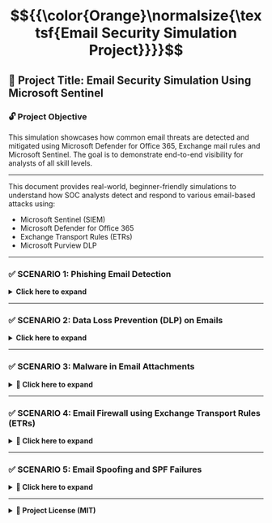 # $${{\color{Orange}\normalsize{\textsf{Email Security Simulation Project}}}}$$



## 🔐 Project Title: Email Security Simulation Using Microsoft Sentinel

### 🔓 Project Objective
This simulation showcases how common email threats are detected and mitigated using Microsoft Defender for Office 365, Exchange mail rules and Microsoft Sentinel. The goal is to demonstrate end-to-end visibility for analysts of all skill levels.

---

This document provides real-world, beginner-friendly simulations to understand how SOC analysts detect and respond to various email-based attacks using:
- Microsoft Sentinel (SIEM)
- Microsoft Defender for Office 365
- Exchange Transport Rules (ETRs)
- Microsoft Purview DLP

---

### ✅ SCENARIO 1: Phishing Email Detection
<details>
<summary><strong> Click here to expand </summary></strong>

### 📖 Real-World Context:
A finance employee at a mid-sized company receives an email that appears to be from the payroll department. The email urges the recipient to click a link to avoid salary delays.
This is a classic phishing attempt aiming to steal login credentials or deliver malware.

<div align="center">
<img src =images/PhishingEmailDetected.png width="300">
</div>
 </br>

### 📧 Sample Email:
- From: hr-support@payroll-verify-alert.com
- To: finance_dept@company.com
- Subject: Urgent: Action Required to Release Salary
- Body:

Your payroll verification is pending. Click the link to avoid salary delay:
http://payroll-verify-alert.com/login

### ❌ Red Flags:
- External spoofed domain
- Urgency (salary delay)
- Fake link
- Urgent language: “Action Required”
- External spoofed domain
- Misleading hyperlink
- Impersonation of internal dept.

### 🧪 Analyst Action:
1. Create file `phishing_alert.log`
```
Timestamp | AlertType | Subject | Recipient | SenderFromAddress | ThreatType
2025-06-15 11:14:33 | ALERT | Urgent: Action Required to Release Salary | finance_dept@company.com | hr-support@payroll-verify-alert.com | URL Phishing
```

2. Upload to VM: `C:\SecurityLogs\phishing_alert.log`  
3. Create DCR using Sentinel > Data Connectors > Custom Logs  
4. Log Table: `PhishingLog_CL`

### 🧠 KQL Detection:
```kusto
PhishingLog_CL
| where AlertType == "ALERT"
| where Subject has_any("Urgent", "Action", "Suspension")
| extend DomainCheck = iif(SenderFromAddress endswith "@company.com", "Trusted", "Suspicious")
| project TimeGenerated=Timestamp, Recipient, SenderFromAddress, Subject, DomainCheck, ThreatType
```


### 🧪 Dummy Logs (PhishingLog_CL)

| Timestamp           | AlertType | Subject                             | Recipient               | SenderFromAddress        |   DomainCheck |    | ThreatType 
|---------------------|-----------|--------------------------------------|--------------------------|--------------------------------------|----------------|-----------|
| 2025-06-15 11:14:33 | ALERT     | Urgent: Action Required to Release Salary | finance_dept@company.com | hr-support@payroll-verify-alert.com | @payroll-verify-alert.com  | URL Phishing   |



### 🎯 MITRE ATT&CK Mapping
- [T1566.001 - Spearphishing via Service](https://attack.mitre.org/techniques/T1566/001/)
- [T1585.001 - Spoofing Email Accounts](https://attack.mitre.org/techniques/T1585/001/)

### 🧠 Alerting Process
- Microsoft Sentinel Incident Notification is triggered via custom analytic rule or connector (e.g., Defender for Office 365 or custom log ingestion).
- Alert appears in the Incidents pane within Sentinel, tagged under "Phishing" or "Email Spoof".
- Tier 1 SOC Analyst investigates sender domain, message headers, and hyperlinks.
- Analyst checks against internal allowlists and recent user reports.
- Teams or Email alert (if configured) notifies analyst or security team in real-time.

### 🔐 Prevention Techniques:
- Safe Links (Microsoft Defender)
Scans and rewrites URLs in emails; blocks known malicious links before click.

- Anti-Phishing Policies
Detects impersonation of VIPs or internal domains using behavioral analytics.

- SPF (Sender Policy Framework)
Verifies if sender IPs are authorized for the domain.

- DKIM (DomainKeys Identified Mail)
Adds a digital signature to ensure the message hasn’t been altered.

- DMARC (Domain-based Message Authentication, Reporting & Conformance)
Uses SPF and DKIM results to instruct receiving servers to reject/quarantine spoofed emails.


### 🧯 Incident Response Steps
- Alert Detected in Microsoft Sentinel from Defender for Office 365, showing spoofed HR email with a suspicious link.
- Tier 1 Analyst investigates sender, confirms phishing, and checks if others received similar emails using KQL.
- Tier 2 Analyst quarantines the email, tests the malicious link in a sandbox, and blocks the sender domain and IOCs.
- Containment includes purging the email from all inboxes and applying transport rules to stop similar future attacks.
- Recovery & Awareness involves notifying users, resetting passwords (if clicked), and updating phishing training examples.


</details>

---


### ✅ SCENARIO 2: Data Loss Prevention (DLP) on Emails
<details>
<summary><strong> Click here to expand </summary></strong>

### 📖 Real-World Context:
An employee from the finance department attempts to send a spreadsheet containing Social Security Numbers (SSNs) and credit card details to an external vendor via email. This violates company policies on sharing Personally Identifiable Information (PII) outside the organization.

<div align="center">
<img src =images/SensitiveDataExfiltraton.png width="500">
</div>
 </br>
 
### 📧 Sample Email:
- Sender: maria.lopez@company.com
- Recipient: external_vendor@partners.com
- Attachment: client_records.xlsx
- Data Types: SSN, Credit Card Number
- Violation: External email with PII

### ❌ Red Flags:
- Employee sending sensitive data (SSNs, credit card numbers) to an external domain
- Email attachments named like “client_records.xlsx” or “confidential_data.csv”
- No encryption or data masking applied before sending
- Violates company DLP policy on regulated PII (Personally Identifiable Information)
- Frequent large file transfers to unknown or unapproved recipients


### 🧪 Analyst Action:
1. Create file `dlp_alert.log`

```
Timestamp | Sender | Recipient | AttachmentName | DataTypeDetected | PolicyViolated  
2025-06-16 09:12:45 | maria.lopez@company.com | external_vendor@partners.com | client_records.xlsx | SSN, Credit Card Number | External Email with PII 
```

2. Upload to VM: `C:\SecurityLogs\dlp_alert.log`
3. Create DCR using Sentinel > Data Connectors > Custom Logs  
4. Log Table: `DLPLog_CL`
5. Path: C:\SecurityLogs\dlp_alert.log


### 🧠 KQL Detection(DLPLog_CL):
```kusto
DLPLog_CL
| where DataTypeDetected has_any ("SSN", "Credit Card")  // Look for PII keywords
| where Recipient !endswith "@company.com"               // Only flag external sending
| project Timestamp, Sender, Recipient, AttachmentName, DataTypeDetected, PolicyViolated
```


### 🧪 Dummy Logs (DLPLog_CL)

| Timestamp           | Sender | Recipient                             | AttachmentName               | DataTypeDetected                   | PolicyViolated     |
|---------------------|-----------|--------------------------------------|--------------------------|--------------------------------------|----------------|
| 2025-06-15 11:14:33 | maria.lopez@company.com     | external_vendor@partners.com | client_records.xlsx | SSN | URL Phishing   |Credit Card


### 🎯 MITRE ATT&CK Mapping
- T1041 – Exfiltration Over Command and Control Channel
- T1537 – Transfer Data to Cloud Account

### 🧠 What Analysts See After Alert
Alert shows in Microsoft Sentinel DLP dashboard

### Analyst checks:
- Sender and recipient domain
- Content type (SSN, card info)
- Any existing override or justification from the user
- Coordinates with compliance/GRC teams if it's a confirmed policy violation

### 🧠 Alerting Process
- Sentinel Incident Notification
- Microsoft Purview DLP policy alerts
- Email/Teams notifications if enabled

### 🔐 Prevention:
- ✅ Microsoft Purview DLP Rules: Block or warn when PII is detected
- ✅ Auto-labeling in Office Apps: Applies sensitivity labels to content
- ✅ Train Employees: Conduct security awareness to reduce accidental data sharing
- ✅ Quarantine or Policy Tips: Inform user in Outlook before sending- Enable Safe Links (Defender)


### 🧯 Incident Response Steps
- Alert Triggered by Microsoft Purview DLP rule in Sentinel for PII (SSN/Credit Card) shared with external vendor.
- Tier 1 Analyst reviews the email logs and confirms that sensitive fields were detected in the attachment.
- Tier 2 Analyst contacts sender to confirm intent and checks if similar data was shared in the past (data exfil pattern).
- Containment involves applying encryption policy, temporarily disabling outbound email for the user, and alerting compliance.
- Recovery & Remediation includes retraining the user, updating DLP rules for stricter enforcement, and documenting the case for audits.

</details>

---

### ✅ SCENARIO 3: Malware in Email Attachments
<details> <summary><strong>🦠 Click here to expand</strong></summary>

### 📖 Real-World Context:
A user in the finance department receives an email from an unknown invoicing domain. The message includes a .docm (macro-enabled) attachment, which contains a malicious macro that attempts to download and execute a trojan from a remote server.

<div align="center">
<img src =images/MalwareEmail.png width="500">
</div>
 </br>

### 📧 Sample Email:
- From: billing@invoiceportal.net
- To: danielle.watson@company.com
- Subject: New Invoice for Review
- Attachment: Invoice.docm

When the user opens this file and enables macros, a hidden PowerShell script executes and contacts an external command-and-control (C2) server to download a trojan payload.

### ❌ Red Flags:
- Email contains attachments with risky extensions like .docm, .exe, .js, or .scr
- Sender’s domain is not recognized or impersonates a known vendor
- Attachment names like Invoice.docm, Payment.exe designed to trigger curiosity or urgency
- File behavior triggers antivirus or Defender for Office 365
- Unexpected attachments from external senders with generic subject lines


### 🧪 Analyst Action:
1. Create file `malware_email.log`

```
Timestamp | Sender | Recipient | AttachmentName | FileType | ThreatDetected | ActionTaken  
2025-06-16 10:10:12 | billing@invoiceportal.net | danielle.watson@company.com | Invoice.docm | macro-enabled | TrojanDownloader | Quarantined  
```
2. Upload to VM: `C:\SecurityLogs\malware_email.log`
3. Create DCR using Sentinel > Data Connectors > Custom Logs  
4. Log Table: `MalwareEmailLog_CL`
5. Path: C:\SecurityLogs\malware_email.log


### 🧠 KQL Detection(MalwareEmailLog_CL):
```kusto
MalwareEmailLog_CL
| where ThreatDetected != "Clean"                                  // Only show threats
| where FileType in ("macro-enabled", ".exe", ".scr")              // Filter suspicious file types
| project Timestamp, Sender, Recipient, AttachmentName, FileType, ThreatDetected, ActionTaken
```


### 🧪 Dummy Logs (MalwareEmailLog_CL)

| Timestamp           | Sender | Recipient                             | AttachmentName               | FileType                   | ThreatDetected    | ActionTaken |
|---------------------|-----------|--------------------------------------|--------------------------|--------------------------------------|----------------|-------------|
| 2025-06-15 11:14:33 | billing@invoiceportal.net    | danielle.watson@company.com | Invoice.docm | SSN | URL Phishing   |Credit Card  | TrojanDownloader | Quarantined  |


### 🎯 MITRE ATT&CK Mapping
- T1204.002 – User Execution: Malicious File
- T1059 – Command and Scripting Interpreter (via PowerShell)

### 🧠 Analyst Workflow After Alert
- Detection Triggered in Sentinel
- Analyst views alert details in Incidents blade
- Confirms attachment type, sender domain reputation, quarantine status
- Cross-checks user activity logs for execution behavior

If confirmed, triggers incident response workflow

### 🛑 Notification Types:

- Microsoft Defender Alert Email
- Sentinel Incident Notification
- SIEM dashboard (Visual alert with severity level)

### 🔐 Prevention Techniques
- ✅ Safe Attachments (Microsoft Defender for Office 365)
- ✅ Block risky extensions (.docm, .exe, .js)
- ✅ Disable macros by default for all Office files
- ✅ Enable Zero-Hour Auto Purge (ZAP)
- ✅ Enable attachment sandboxing in email security policy


### 🧯 Incident Response Steps
- Alert Triggered by Defender for Office 365 detecting malware in the email attachment and quarantining it.
- Tier 1 Analyst checks the attachment’s hash, sender IP, and whether the recipient opened or forwarded the file.
- Tier 2 Analyst isolates the endpoint if the attachment was clicked, then runs a malware scan and collects memory dumps.
- Containment includes blocking sender’s domain, updating anti-malware policies, and revoking access tokens if lateral movement is detected.
- Recovery involves submitting malware sample to sandbox, patching endpoint if needed, and adding the hash to threat blocklists.


</details>

---

### ✅ SCENARIO 4: Email Firewall using Exchange Transport Rules (ETRs)
<details> <summary><strong>🛑 Click here to expand</strong></summary>

### 📖 Real-World Context:
A marketing employee receives an email from a Russian domain promoting a fake lottery win. The message contains an executable .exe file as an attachment. This could be a malware dropper intended to compromise the endpoint.

These types of spam or malware-laced emails are often blocked at the perimeter using Exchange Transport Rules (ETRs), acting like a firewall for your email flow.

<div align="center">
<img src =images/MaliciousFilesDetected.png width="500">
</div>
 </br>

### 📧 Sample Email:
- From: promotions@freelottery.ru
- To: emma@company.com
- Subject: 🎉 You’ve Won a New Phone
- Attachment: gift.exe

### ❌ Red Flags:
-Emails from domains with risky TLDs like .ru, .cn, .top
- Attachments with .exe, .scr, .bat—commonly associated with malware
- Subject lines like “You’ve Won” or “Claim Now” indicating spam or fraud
- Recipients receive the same message across departments (mass campaign)
- Email headers missing SPF/DKIM authentication
- Sender domain ends in .ru (known TLD abuse)
- Impersonal and generic language

### 🧪 Analyst Action:
1. Create file `email_firewall_block.log`

```
Timestamp | Sender | Recipient | Subject | Attachment | RuleMatched | ActionTaken  
2025-06-17 10:23:11 | promotions@freelottery.ru | emma@company.com | You’ve Won | gift.exe | Block Executables | Quarantined  
```
2. Upload to VM: `C:\SecurityLogs\email_firewall_block.log`
3. Create DCR using Sentinel > Data Connectors > Custom Logs  
4. Log Table: `FirewallEmailLog_CL`
5. Path: C:\SecurityLogs\email_firewall_block.log


### 🧠 KQL Detection(FirewallEmailLog_CL):
```kusto
FirewallEmailLog_CL
| where ActionTaken in ("Rejected", "Quarantined")           // Look for blocked or quarantined messages
| project Timestamp, Sender, Recipient, Subject, Attachment, RuleMatched, ThreatDetected, ActionTaken
```


### 🧪 Dummy Logs (MalwareEmailLog_CL)

| Timestamp           | Sender | Recipient                             | Subject   | Attachment               | RuleMatched                   | ThreatDetected    | ActionTaken |
|---------------------|-----------|----------------|----------------------|--------------------------|--------------------------------------|----------------|-------------|
| 2025-06-15 11:14:33 | promotions@freelottery.ru    | emma@company.com | You’ve Won a New Phone	| gift.exe |Block Executables  |  TrojanDownloader | Quarantined  |


### 🎯 MITRE ATT&CK Mapping
- T1566.002 – Phishing: Link
- T1204.001 – User Execution: Malicious Link or Attachment


### 🧠 Analyst Workflow After Alert
- Analyst sees alert triggered via SIEM or Email notification from Defender
- Opens alert → Reviews sender and file type → Confirms block/quarantine
- May cross-reference with known IOCs or sender domain reputation
- Checks if similar messages were delivered to other inboxes
- Escalates if part of campaign or triggers user awareness follow-up

### 🛑 Notification Types:

- Microsoft Defender Alert Email
- Sentinel Incident Notification
- SIEM dashboard (Visual alert with severity level)

### 🔐 Prevention Techniques
- ✅ Use Exchange Transport Rules (ETRs) to block messages with .exe, .js, or foreign domains
- ✅ Block known malicious domains or country TLDs like .ru, .cn, .tk
- ✅ Use Regex keyword filters for lottery, win, free, reward, etc.
- ✅ Enable Defender for Office 365 to inspect attachments and apply Safe Attachments
- ✅ Regularly audit and test ETR policies


### 🧯 Incident Response Steps
- Alert Detected when ETR rule matches suspicious filetype or sender domain—email gets quarantined or rejected.
- Tier 1 Analyst reviews quarantine logs, identifies scope (how many users received the email).
- Tier 2 Analyst traces sender domain reputation and blocklist status, updates rules to extend protection if new variants are seen.
- Containment Actions include blacklisting the domain, tightening ETRs with regex or more precise keywords, and preventing delivery of similar patterns.
- Recovery and Awareness: Add domain to transport blocklist, alert affected users not to whitelist manually, and update playbooks for future TLD-based threats.

</details>

---

### ✅ SCENARIO 5: Email Spoofing and SPF Failures
<details> <summary><strong>🚨 Click here to expand</strong></summary>

### 📖 Real-World Context:
An attacker sends a spoofed email appearing to come from the CEO of the company. The email urges the recipient to download a file related to payroll. On inspection, the email fails SPF (Sender Policy Framework) validation and has no DKIM (DomainKeys Identified Mail) or DMARC (Domain-based Message Authentication, Reporting & Conformance) signatures — clear signs of spoofing.

<div align="center">
<img src =images/SppofedDomain.png width="500">
</div>
 </br>
 
### 📧 Sample Email:
- From: ceo@company-hr.com
- To: tom@company.com
- Subject: ⚠️ Important: Download Payroll Document
- Body: Please download the attached payroll update immediately.

### ❌ Red Flags:
- Suspicious external domain (looks similar to official)
- SPF failed validation
- No DKIM or DMARC present
- Uses urgency tactic
- Targeting employee from finance

### 🧪 Analyst Action:
1. Create file `spoofed_email_spf_fail.log`

```
Timestamp | Sender | Recipient | Subject | SPFResult | DMARCResult | DKIMResult  
2025-06-18 09:45:23 | ceo@company-hr.com | tom@company.com | Important: Download Payroll | Fail | None | None  
```
2. Upload to VM: `C:\SecurityLogs\spoofed_email_spf_fail.log`
3. Create DCR using Sentinel > Data Connectors > Custom Logs  
4. Log Table: `EmailHeaderLog_CL`
5. Path: C:\SecurityLogs\spoofed_email_spf_fail.log


### 🧠 KQL Detection(EmailHeaderLog_CL):
```kusto
EmailHeaderLog_CL
| where SPFResult == "Fail"                             // SPF failure indicates sender not authorized
| where DMARCResult == "None" or DKIMResult == "None"   // No domain validation or email signature
| project Timestamp, Sender, Recipient, Subject, SPFResult, DKIMResult, DMARCResult
```


### 🧪 Dummy Logs (MalwareEmailLog_CL)

| Timestamp           | Sender | Recipient                             | Subject              | SPFResult                 | DMARCResult   | DKIMResult |
|---------------------|-----------|--------------------------------------|--------------------------|--------------------------------------|----------------|-------------|
| 2025-06-15 11:14:33 | ceo@company-hr.com    | tom@company.com |Important: Download Payrol | Fail |  None | None  |


### 🎯 MITRE ATT&CK Mapping
- T1566.001 – Spearphishing via Service
- T1585.001 – Spoofing Email Accounts

### 🧠 Analyst Workflow After Alert
- Alert appears in Microsoft Sentinel or Defender dashboard
- Analyst investigates header details and confirms external spoof
- Analysts may check similar sender addresses used recently
- Incident ticket is created for potential spoofing attack

### 🛑 Notification Types:

- Microsoft Defender Alert Email
- Sentinel Incident Notification
- SIEM dashboard (Visual alert with severity level)

### 🔐 Prevention Techniques
- ✅ SPF (Sender Policy Framework): Add DNS TXT record to specify allowed IPs/domains to send email on your behalf
- ✅ DKIM (DomainKeys Identified Mail): Digitally signs emails with your domain
- ✅ DMARC (Domain-based Message Authentication): Specifies action for failed SPF/DKIM (none, quarantine, reject)
- ✅ Anti-phishing policies targeting VIP name spoofing and lookalike domains
- ✅ Block emails failing SPF from sending to internal distribution lists


### 🧯 Incident Response Steps
- Tier 1 confirms alert from Sentinel
- Tier 2 isolates recipient’s device and blocks sender
- Header analysis is done to extract attack infrastructure
- SOC creates transport rule to quarantine similar emails
- IOC (Indicator of Compromise) added to threat intelligence feed
- Awareness email sent to finance or executive group

</details>

---

<details>
<summary><strong>📜 Project License (MIT)</strong></summary>

MIT License  
Copyright (c) 2025 Bharathkasyap  

Permission is hereby granted...  
<!-- (same as above, keep rest inside the tag) -->

</details>

